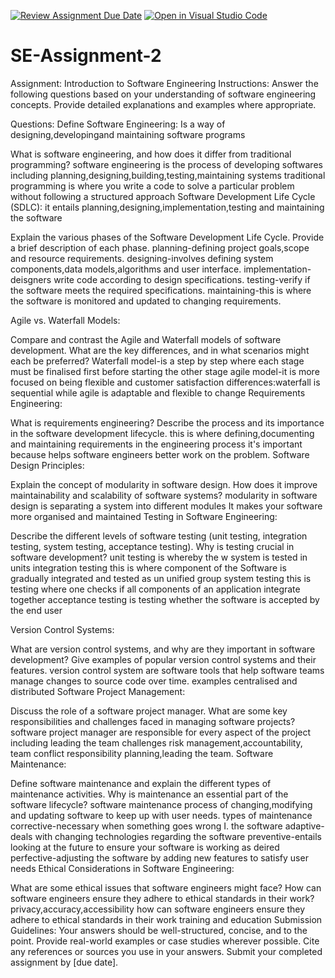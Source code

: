 [![Review Assignment Due Date](https://classroom.github.com/assets/deadline-readme-button-24ddc0f5d75046c5622901739e7c5dd533143b0c8e959d652212380cedb1ea36.svg)](https://classroom.github.com/a/-ucQIGTc)
[![Open in Visual Studio Code](https://classroom.github.com/assets/open-in-vscode-718a45dd9cf7e7f842a935f5ebbe5719a5e09af4491e668f4dbf3b35d5cca122.svg)](https://classroom.github.com/online_ide?assignment_repo_id=15234985&assignment_repo_type=AssignmentRepo)
# SE-Assignment-2
Assignment: Introduction to Software Engineering
Instructions:
Answer the following questions based on your understanding of software engineering concepts. Provide detailed explanations and examples where appropriate.

Questions:
Define Software Engineering:
Is a way of designing,developingand maintaining software programs 

What is software engineering, and how does it differ from traditional programming?
software engineering is the process of developing softwares including planning,designing,building,testing,maintaining systems 
traditional programming is where you write a code to solve a particular problem without following a structured approach 
Software Development Life Cycle (SDLC):
it entails planning,designing,implementation,testing and maintaining the software 

Explain the various phases of the Software Development Life Cycle. Provide a brief description of each phase.
planning-defining project goals,scope and resource requirements.
designing-involves defining system components,data models,algorithms and user interface.
implementation-deisgners write code according to design specifications.
testing-verify if the software meets the required specifications.
maintaining-this is where the software is monitored and updated to changing requirements.

Agile vs. Waterfall Models:

Compare and contrast the Agile and Waterfall models of software development. What are the key differences, and in what scenarios might each be preferred?
Waterfall model-is a step by step where each stage must be finalised first before starting the other stage
agile model-it is more focused on being flexible and customer satisfaction 
differences:waterfall is sequential while agile is adaptable and flexible to change
Requirements Engineering:

What is requirements engineering? Describe the process and its importance in the software development lifecycle.
this is where defining,documenting and maintaining requirements in the engineering process 
it's important because helps software engineers better work on the problem.
Software Design Principles:

Explain the concept of modularity in software design. How does it improve maintainability and scalability of software systems?
modularity in software design is separating a system into different modules
It makes your software more organised and maintained 
Testing in Software Engineering:

Describe the different levels of software testing (unit testing, integration testing, system testing, acceptance testing). Why is testing crucial in software development?
unit testing is whereby the w system is tested in units
integration testing this is where component of the Software is gradually integrated and tested as un unified group 
system testing this is testing where one checks if all components of an application integrate together 
acceptance testing is testing whether the software is accepted by the end user

Version Control Systems:

What are version control systems, and why are they important in software development? Give examples of popular version control systems and their features.
version control system are software tools that help software teams manage changes to source code over time.
examples centralised and distributed 
Software Project Management:

Discuss the role of a software project manager. What are some key responsibilities and challenges faced in managing software projects?
software project manager are responsible for every aspect of the project including leading the team 
challenges risk management,accountability, team conflict 
responsibility planning,leading the team.
Software Maintenance:

Define software maintenance and explain the different types of maintenance activities. Why is maintenance an essential part of the software lifecycle?
software maintenance process of changing,modifying and updating software to keep up with user needs.
types of maintenance 
corrective-necessary when something goes wrong I. the software 
adaptive-deals with changing technologies regarding the software 
preventive-entails looking at the future to ensure your software is working as deired
perfective-adjusting the software by adding new features to satisfy user needs
Ethical Considerations in Software Engineering:

What are some ethical issues that software engineers might face? How can software engineers ensure they adhere to ethical standards in their work?
privacy,accuracy,accessibility how can software engineers ensure they adhere to ethical standards in their work
training and education 
Submission Guidelines:
Your answers should be well-structured, concise, and to the point.
Provide real-world examples or case studies wherever possible.
Cite any references or sources you use in your answers.
Submit your completed assignment by [due date].
